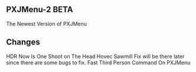 ## PXJMenu-2 BETA
The Newest Version of PXJMenu

## Changes 
HDR Now Is One Shoot on The Head
Hovec Sawmill Fix will be there later since there are some bugs to fix.
Fast Third Person Command On PXJMenu


